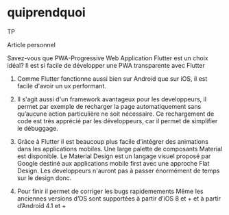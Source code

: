 # quiprendquoi
TP

Article personnel

Savez-vous que PWA-Progressive Web Application Flutter est un choix idéal? Il est si facile de développer une PWA transparente avec Flutter

1) Comme Flutter fonctionne aussi bien sur Android que sur iOS, il est facile d'avoir un ux performant.

2) Il s'agit aussi d'un framework avantageux pour les developpeurs, il permet par exemple de recharger la page automatiquement sans qu’aucune action particulière ne soit nécessaire. Ce rechargement de code est très apprécié par les développeurs, car il permet de simplifier le débuggage.

3) Grâce à Flutter il est beaucoup plus facile d’intégrer des animations dans les applications mobiles. 
Une large palette de composants Material est disponible. Le Material Design est un langage visuel proposé par Google destiné aux applications mobile first avec une approche Flat Design. Les developpeurs n'auront pas à passer énormément de temps sur le design donc. 

4) Pour finir il permet de corriger les bugs rapidemements 
Même les anciennes versions d’OS sont supportées à partir d’iOS 8 et + et à partir d’Android 4.1 et +

